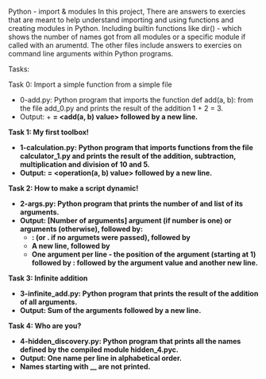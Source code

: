Python - import & modules
In this project, There are answers to exercies that are meant to help understand importing and using functions and creating modules in Python. Including builtin functions like dir() - which shows the number of names got from all modules or a specific module if called with an arumentd. The other files include answers to exercies on command line arguments within Python programs.

Tasks:

Task 0: Import a simple function from a simple file
- 0-add.py: Python program that imports the function def add(a, b): from the file add_0.py and prints the result of the addition 1 + 2 = 3.
- Output: <a value> + <b value> = <add(a, b) value> followed by a new line.

Task 1: My first toolbox!

- 1-calculation.py: Python program that imports functions from the file calculator_1.py and prints the result of the addition, subtraction, multiplication and division of 10 and 5.
- Output: <a value> <operator> <b value> = <operation(a, b) value> followed by a new line.

Task 2: How to make a script dynamic!

- 2-args.py: Python program that prints the number of and list of its arguments.
- Output: [Number of arguments] argument (if number is one) or arguments (otherwise), followed by:
  - : (or . if no argumets were passed), followed by
  - A new line, followed by
  - One argument per line - the position of the argument (starting at 1) followed by : followed by the argument value and another new line.

Task 3: Infinite addition

- 3-infinite_add.py: Python program that prints the result of the addition of all arguments.
- Output: Sum of the arguments followed by a new line.

Task 4: Who are you?

- 4-hidden_discovery.py: Python program that prints all the names defined by the compiled module hidden_4.pyc.
- Output: One name per line in alphabetical order.
- Names starting with __ are not printed.

